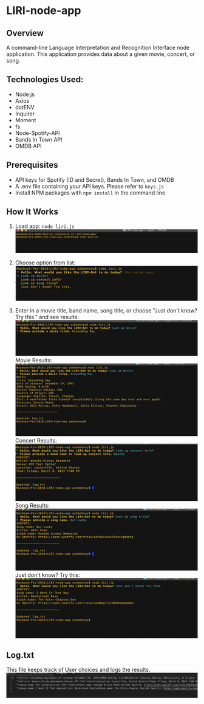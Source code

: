 # LIRI-node-app

## Overview

A command-line Language Interpretation and Recognition Interface node application. This application provides data about a given movie, concert, or song. 

## Technologies Used: 

* Node.js
* Axios
* dotENV  
* Inquirer
* Moment
* fs
* Node-Spotify-API
* Bands In Town API
* OMDB API

## Prerequisites

* API keys for Spotify (ID and Secret), Bands In Town, and OMDB
* A .env file containing your API keys. Please refer to ```keys.js``` 
* Install NPM packages with ```npm install``` in the command line

## How It Works

1. Load app: ```node liri.js```
    <img alt="Screenshot of node liri.js" src="/npmLoad.png">

2. Choose option from list: 
    <img alt="Screenshot of CLI list options" src="/cliList.png">

3. Enter in a movie title, band name, song title, or choose "Just don't know? Try this." and see results:
    <img alt="Screeshot of input" src="/movieOption.png">
    Movie Results:
    <img alt="Screenshot of movie results" src="/movieResults.png">
    Concert Results:
    <img alt="Screenshot of concert results" src="/concertResults.png">
    Song Results:
    <img alt="Screenshot of song results" src="/songResults.png">
    Just don't know? Try this:
    <img alt="Screenshot of just don't know option results" src="/dontKnowResults.png">

## Log.txt
This file keeps track of User choices and logs the results.
    <img alt="Screenshot of log.txt" src="/logResults.png">



    


